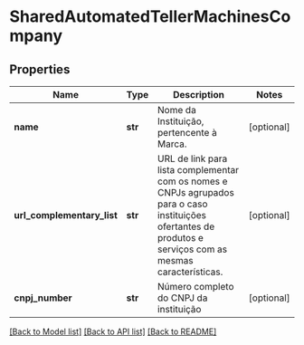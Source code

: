 # SharedAutomatedTellerMachinesCompany

## Properties
Name | Type | Description | Notes
------------ | ------------- | ------------- | -------------
**name** | **str** | Nome da Instituição, pertencente à Marca. | [optional] 
**url_complementary_list** | **str** | URL de link para lista complementar com os nomes e CNPJs agrupados para o caso instituições ofertantes de produtos e serviços com as mesmas características.  | [optional] 
**cnpj_number** | **str** | Número completo do CNPJ da instituição | [optional] 

[[Back to Model list]](../README.md#documentation-for-models) [[Back to API list]](../README.md#documentation-for-api-endpoints) [[Back to README]](../README.md)

